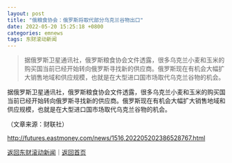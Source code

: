 ```yaml
---
layout: post
title: "俄粮食协会：俄罗斯将取代部分乌克兰谷物出口"
date: 2022-05-20 15:25:18 +0800
categories: emnews
tags: 东财滚动新闻
---
```

> 据俄罗斯卫星通讯社，俄罗斯粮食协会文件透露，很多乌克兰小麦和玉米的购买国当前已经开始转向俄罗斯寻找新的供应商。俄罗斯现在有机会大幅扩大销售地域和供应规模，也就是在大型进口国市场取代乌克兰谷物的机会。

<p>据俄罗斯卫星通讯社，俄罗斯粮食协会文件透露，很多乌克兰小麦和玉米的购买国当前已经开始转向俄罗斯寻找新的供应商。俄罗斯现在有机会大幅扩大销售地域和供应规模，也就是在大型进口国市场取代乌克兰谷物的机会。</p><p class="em_media">（文章来源：财联社）</p>

<http://futures.eastmoney.com/news/1516,202205202386528767.html>

[返回东财滚动新闻](//finews.withounder.com/emnews/)｜[返回首页](//finews.withounder.com/)